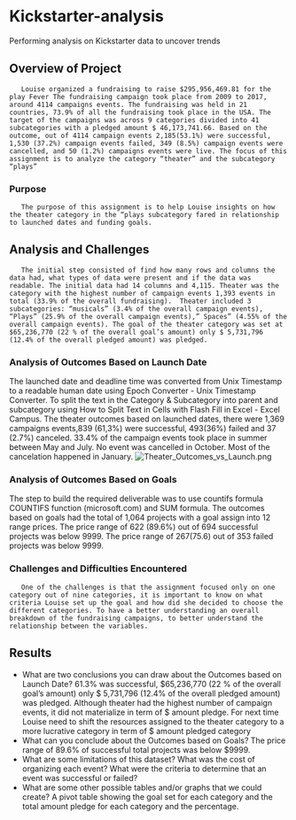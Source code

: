 # Kickstarter-analysis
Performing analysis on Kickstarter data to uncover trends
## Overview of Project
       Louise organized a fundraising to raise $295,956,469.81 for the play Fever The fundraising campaign took place from 2009 to 2017, around 4114 campaigns events. The fundraising was held in 21 countries, 73.9% of all the fundraising took place in the USA. The target of the campaigns was across 9 categories divided into 41 subcategories with a pledged amount $ 46,173,741.66. Based on the outcome, out of 4114 campaign events 2,185(53.1%) were successful, 1,530 (37.2%) campaign events failed, 349 (8.5%) campaign events were cancelled, and 50 (1.2%) campaigns events were live. The focus of this assignment is to analyze the category “theater” and the subcategory “plays”

### Purpose
       The purpose of this assignment is to help Louise insights on how the theater category in the “plays subcategory fared in relationship to launched dates and funding goals.

## Analysis and Challenges
       The initial step consisted of find how many rows and columns the data had, what types of data were present and if the data was readable. The initial data had 14 columns and 4,115. Theater was the category with the highest number of campaign events 1,393 events in total (33.9% of the overall fundraising).  Theater included 3 subcategories: “musicals” (3.4% of the overall campaign events), “Plays” (25.9% of the overall campaign events),” Spaces” (4.55% of the overall campaign events). The goal of the theater category was set at $65,236,770 (22 % of the overall goal’s amount) only $ 5,731,796 (12.4% of the overall pledged amount) was pledged. 

### Analysis of Outcomes Based on Launch Date
The launched date and deadline time was converted from Unix Timestamp to a readable human date using Epoch Converter - Unix Timestamp Converter. To split the text in the Category & Subcategory into parent and subcategory using How to Split Text in Cells with Flash Fill in Excel - Excel Campus.
The theater outcomes based on launched dates, there were 1,369 campaigns events,839 (61,3%) were successful, 493(36%) failed and 37 (2.7%) canceled. 33.4% of the campaign events took place in summer between May and July. No event was cancelled in October. Most of the cancelation happened in January.
![Theater_Outcomes_vs_Launch.png](path/to/Theater_Outcomes_vs_Launch.png)

### Analysis of Outcomes Based on Goals
The step to build the required deliverable was to use countifs formula COUNTIFS function (microsoft.com) and SUM formula.
The outcomes based on goals had the total of 1,064 projects with a goal assign into 12 range prices. The price range of 622 (89.6%) out of 694 successful projects was below 9999. The price range of 267(75.6) out of 353 failed projects was below 9999.

### Challenges and Difficulties Encountered
       One of the challenges is that the assignment focused only on one category out of nine categories, it is important to know on what criteria Louise set up the goal and how did she decided to choose the different categories. To have a better understanding an overall breakdown of the fundraising campaigns, to better understand the relationship between the variables.

## Results

- What are two conclusions you can draw about the Outcomes based on Launch Date?
61.3% was successful, $65,236,770 (22 % of the overall goal’s amount) only $ 5,731,796 (12.4% of the overall pledged amount) was pledged.
Although theater had the highest number of campaign events, it did not materialize in term of $ amount pledge. For next time Louise need to shift the resources assigned to the theater category to a more lucrative category in term of $ amount pledged category
- What can you conclude about the Outcomes based on Goals?
The price range of 89.6% of successful total projects was below $9999.  
- What are some limitations of this dataset?
What was the cost of organizing each event?
What were the criteria to determine that an event was successful or failed?
- What are some other possible tables and/or graphs that we could create?
A pivot table showing the goal set for each category and the total amount pledge for each category and the percentage.
